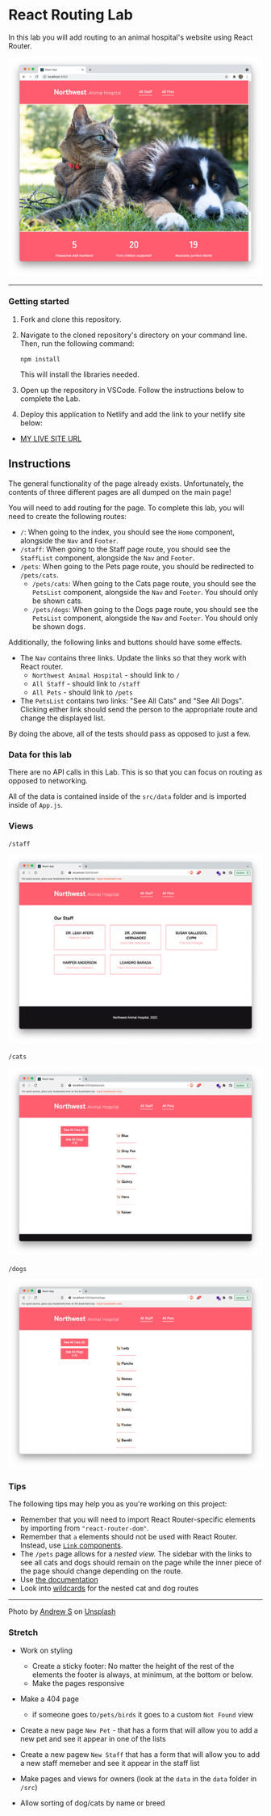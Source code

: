 # React Routing Lab

In this lab you will add routing to an animal hospital's website using React Router.

![Example of a completed application.](./assets/landing-page.png)

---

### Getting started

1. Fork and clone this repository.

1. Navigate to the cloned repository's directory on your command line. Then, run the following command:

   ```
   npm install
   ```

   This will install the libraries needed.

1. Open up the repository in VSCode. Follow the instructions below to complete the Lab.

1. Deploy this application to Netlify and add the link to your netlify site below:

- [MY LIVE SITE URL](https://heroic-gaufre-e202f6.netlify.app/)


## Instructions

The general functionality of the page already exists. Unfortunately, the contents of three different pages are all dumped on the main page!

You will need to add routing for the page. To complete this lab, you will need to create the following routes:

- `/`: When going to the index, you should see the `Home` component, alongside the `Nav` and `Footer`.
- `/staff`: When going to the Staff page route, you should see the `StaffList` component, alongside the `Nav` and `Footer`.
- `/pets`: When going to the Pets page route, you should be redirected to `/pets/cats`.
  - `/pets/cats`: When going to the Cats page route, you should see the `PetsList` component, alongside the `Nav` and `Footer`. You should only be shown cats.
  - `/pets/dogs`: When going to the Dogs page route, you should see the `PetsList` component, alongside the `Nav` and `Footer`. You should only be shown dogs.

Additionally, the following links and buttons should have some effects.

- The `Nav` contains three links. Update the links so that they work with React router.
  - `Northwest Animal Hospital` - should link to `/`
  - `All Staff` - should link to `/staff`
  - `All Pets` - should link to `/pets`
- The `PetsList` contains two links: "See All Cats" and "See All Dogs". Clicking either link should send the person to the appropriate route and change the displayed list.

By doing the above, all of the tests should pass as opposed to just a few.

### Data for this lab

There are no API calls in this Lab. This is so that you can focus on routing as opposed to networking.

All of the data is contained inside of the `src/data` folder and is imported inside of `App.js`.

### Views

`/staff`

![staff page](./assets/staff-page.png)

`/cats`

![cats page](./assets/cats-page.png)

`/dogs`

![dogs page](./assets/dogs-page.png)

### Tips

The following tips may help you as you're working on this project:

- Remember that you will need to import React Router-specific elements by importing from `"react-router-dom"`.
- Remember that `a` elements should not be used with React Router. Instead, use [`Link` components](https://reactrouter.com/web/api/Link).
- The `/pets` page allows for a _nested view._ The sidebar with the links to see all cats and dogs should remain on the page while the inner piece of the page should change depending on the route.
- Use [the documentation](https://reactrouter.com/docs/en/v6/getting-started/tutorial)
- Look into [wildcards](https://reactrouter.com/docs/en/v6/upgrading/v5#note-on-route-path-patterns) for the nested cat and dog routes

---

Photo by <a href="https://unsplash.com/@sita2?utm_source=unsplash&utm_medium=referral&utm_content=creditCopyText">Andrew S</a> on <a href="https://unsplash.com/s/photos/pets?utm_source=unsplash&utm_medium=referral&utm_content=creditCopyText">Unsplash</a>

### Stretch

- Work on styling

  - Create a sticky footer: No matter the height of the rest of the elements the footer is always, at minimum, at the bottom or below.
  - Make the pages responsive

- Make a 404 page

  - if someone goes to`/pets/birds` it goes to a custom `Not Found` view

- Create a new page `New Pet` - that has a form that will allow you to add a new pet and see it appear in one of the lists

- Create a new pagew `New Staff` that has a form that will allow you to add a new staff memeber and see it appear in the staff list

- Make pages and views for owners (look at the `data` in the `data` folder in `/src`)

- Allow sorting of dog/cats by name or breed
